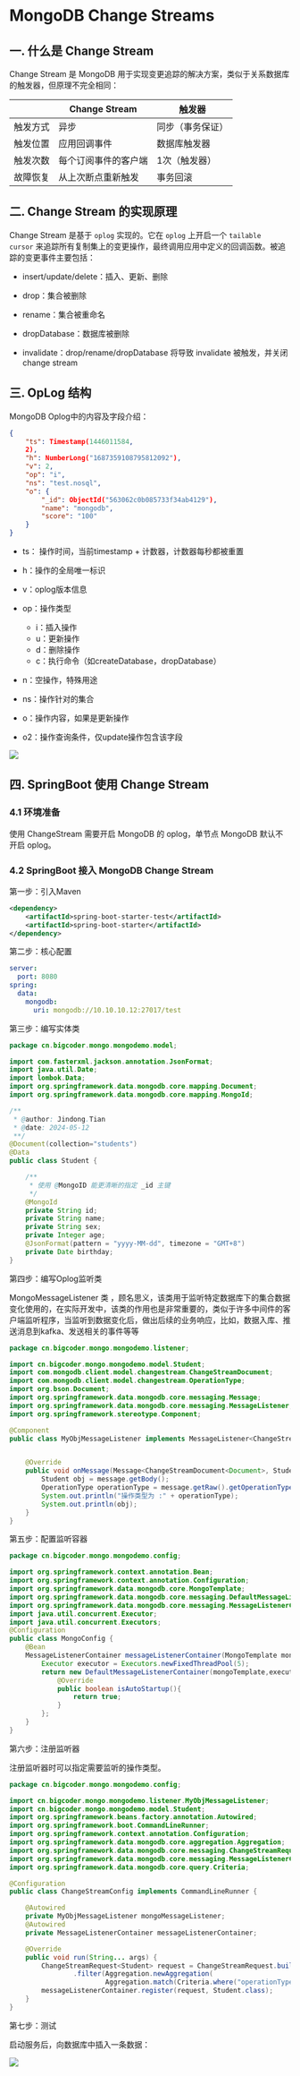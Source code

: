 # MongoDB Change Streams

## 一. 什么是 Change Stream

Change Stream 是 MongoDB 用于实现变更追踪的解决方案，类似于关系数据库的触发器，但原理不完全相同：

|      | Change Stream | 触发器      |
| ---- | ------------- | -------- |
| 触发方式 | 异步            | 同步（事务保证） |
| 触发位置 | 应用回调事件        | 数据库触发器   |
| 触发次数 | 每个订阅事件的客户端    | 1次（触发器）  |
| 故障恢复 | 从上次断点重新触发     | 事务回滚     |

## 二. Change Stream 的实现原理

Change Stream 是基于 `oplog` 实现的。它在 `oplog` 上开启一个 `tailable cursor` 来追踪所有复制集上的变更操作，最终调用应用中定义的回调函数。被追踪的变更事件主要包括：

- insert/update/delete：插入、更新、删除

- drop：集合被删除

- rename：集合被重命名

- dropDatabase：数据库被删除

- invalidate：drop/rename/dropDatabase 将导致 invalidate 被触发，并关闭 change stream

## 三. OpLog 结构

MongoDB Oplog中的内容及字段介绍：

```json
{
    "ts": Timestamp(1446011584,
    2),
    "h": NumberLong("1687359108795812092"),
    "v": 2,
    "op": "i",
    "ns": "test.nosql",
    "o": {
        "_id": ObjectId("563062c0b085733f34ab4129"),
        "name": "mongodb",
        "score": "100"
    }
}
```

- ts： 操作时间，当前timestamp + 计数器，计数器每秒都被重置

- h：操作的全局唯一标识

- v：oplog版本信息

- op：操作类型
  
  - i：插入操作
  - u：更新操作
  - d：删除操作
  - c：执行命令（如createDatabase，dropDatabase）

- n：空操作，特殊用途

- ns：操作针对的集合

- o：操作内容，如果是更新操作

- o2：操作查询条件，仅update操作包含该字段

![](../images/19.png)

## 四. SpringBoot 使用 Change Stream

### 4.1 环境准备

使用 ChangeStream 需要开启 MongoDB 的 oplog，单节点 MongoDB 默认不开启 oplog。

### 4.2 SpringBoot 接入 MongoDB Change Stream

第一步：引入Maven

```xml
<dependency>
    <artifactId>spring-boot-starter-test</artifactId>
    <artifactId>spring-boot-starter</artifactId>
</dependency>
```

第二步：核心配置

```yaml
server:
  port: 8080
spring:
  data:
    mongodb:
      uri: mongodb://10.10.10.12:27017/test
```

第三步：编写实体类

```java
package cn.bigcoder.mongo.mongodemo.model;

import com.fasterxml.jackson.annotation.JsonFormat;
import java.util.Date;
import lombok.Data;
import org.springframework.data.mongodb.core.mapping.Document;
import org.springframework.data.mongodb.core.mapping.MongoId;

/**
 * @author: Jindong.Tian
 * @date: 2024-05-12
 **/
@Document(collection="students")
@Data
public class Student {

    /**
     * 使用 @MongoID 能更清晰的指定 _id 主键
     */
    @MongoId
    private String id;
    private String name;
    private String sex;
    private Integer age;
    @JsonFormat(pattern = "yyyy-MM-dd", timezone = "GMT+8")
    private Date birthday;
}
```

第四步：编写Oplog监听类

MongoMessageListener 类 ，顾名思义，该类用于监听特定数据库下的集合数据变化使用的，在实际开发中，该类的作用也是非常重要的，类似于许多中间件的客户端监听程序，当监听到数据变化后，做出后续的业务响应，比如，数据入库、推送消息到kafka、发送相关的事件等等

```java
package cn.bigcoder.mongo.mongodemo.listener;

import cn.bigcoder.mongo.mongodemo.model.Student;
import com.mongodb.client.model.changestream.ChangeStreamDocument;
import com.mongodb.client.model.changestream.OperationType;
import org.bson.Document;
import org.springframework.data.mongodb.core.messaging.Message;
import org.springframework.data.mongodb.core.messaging.MessageListener;
import org.springframework.stereotype.Component;

@Component
public class MyObjMessageListener implements MessageListener<ChangeStreamDocument<Document>, Student> {


    @Override
    public void onMessage(Message<ChangeStreamDocument<Document>, Student> message) {
        Student obj = message.getBody();
        OperationType operationType = message.getRaw().getOperationType();
        System.out.println("操作类型为 :" + operationType);
        System.out.println(obj);
    }
}
```

第五步：配置监听容器

```java
package cn.bigcoder.mongo.mongodemo.config;

import org.springframework.context.annotation.Bean;
import org.springframework.context.annotation.Configuration;
import org.springframework.data.mongodb.core.MongoTemplate;
import org.springframework.data.mongodb.core.messaging.DefaultMessageListenerContainer;
import org.springframework.data.mongodb.core.messaging.MessageListenerContainer;
import java.util.concurrent.Executor;
import java.util.concurrent.Executors;
@Configuration
public class MongoConfig {
    @Bean
    MessageListenerContainer messageListenerContainer(MongoTemplate mongoTemplate){
        Executor executor = Executors.newFixedThreadPool(5);
        return new DefaultMessageListenerContainer(mongoTemplate,executor){
            @Override
            public boolean isAutoStartup(){
                return true;
            }
        };
    }
}
```

第六步：注册监听器

注册监听器时可以指定需要监听的操作类型。

```java
package cn.bigcoder.mongo.mongodemo.config;

import cn.bigcoder.mongo.mongodemo.listener.MyObjMessageListener;
import cn.bigcoder.mongo.mongodemo.model.Student;
import org.springframework.beans.factory.annotation.Autowired;
import org.springframework.boot.CommandLineRunner;
import org.springframework.context.annotation.Configuration;
import org.springframework.data.mongodb.core.aggregation.Aggregation;
import org.springframework.data.mongodb.core.messaging.ChangeStreamRequest;
import org.springframework.data.mongodb.core.messaging.MessageListenerContainer;
import org.springframework.data.mongodb.core.query.Criteria;

@Configuration
public class ChangeStreamConfig implements CommandLineRunner {

    @Autowired
    private MyObjMessageListener mongoMessageListener;
    @Autowired
    private MessageListenerContainer messageListenerContainer;

    @Override
    public void run(String... args) {
        ChangeStreamRequest<Student> request = ChangeStreamRequest.builder(mongoMessageListener).collection("students")
                .filter(Aggregation.newAggregation(
                        Aggregation.match(Criteria.where("operationType").in("insert", "update", "replace")))).build();
        messageListenerContainer.register(request, Student.class);
    }
}
```

第七步：测试

启动服务后，向数据库中插入一条数据：

![](../images/48.png)



